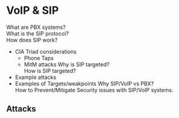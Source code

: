 # VoIP & SIP 

What are PBX systems?  
What is the SIP protocol?  
How does SIP work?  
- CIA Triad considerations
  - Phone Taps
  - MitM attacks
Why is SIP targeted?  
How is SIP targeted?  
- Example attacks
- Examples of Targets/weakpoints
Why SIP/VoIP vs PBX?  
How to Prevent/Mitigate Security issues with SIP/VoIP systems.


## Attacks
### 
